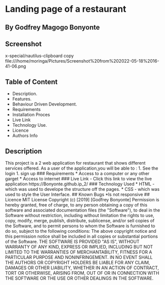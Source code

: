 # Landing page of a restaurant
 ## By Godfrey Magogo Bonyonte
## Screenshot
x-special/nautilus-clipboard
copy
file:///home/moringa/Pictures/Screenshot%20from%202022-05-18%2016-41-06.png

 ## Table of Content
 - Description.
 - Features.
 - Behaviour Driven Development.
 - Requirements
 - Installation Proces
 - Live Link
 - Technology  Use.
 - Licence
 - Authors Info
 ## Description
 <p>This project is a 2 web application for restaurant that shows different services offered. 
As a user of the application,you will be able to :
1. See the login
1. sign up
 ###  Requirements
 * Access to  a computer or any other garget
 * Access to internet
### Live Link
- Click this link to view the live application https://Bonyonte.github.ip_2/
### Technology  Used
* HTML - which was used to develope the structure off the pages.
* CSS - which was used to style the User Interface.
## Known Bugs
*Is not responsive
## Licence
MIT License
Copyright (c) [2019] [Godfrey Bonyonte]
Permission is hereby granted, free of charge, to any person obtaining a copy
of this software and associated documentation files (the "Software"), to deal
in the Software without restriction, including without limitation the rights
to use, copy, modify, merge, publish, distribute, sublicense, and/or sell
copies of the Software, and to permit persons to whom the Software is
furnished to do so, subject to the following conditions:
The above copyright notice and this permission notice shall be included in all
copies or substantial portions of the Software.
THE SOFTWARE IS PROVIDED "AS IS", WITHOUT WARRANTY OF ANY KIND, EXPRESS OR
IMPLIED, INCLUDING BUT NOT LIMITED TO THE WARRANTIES OF MERCHANTABILITY,
FITNESS FOR A PARTICULAR PURPOSE AND NONINFRINGEMENT. IN NO EVENT SHALL THE
AUTHORS OR COPYRIGHT HOLDERS BE LIABLE FOR ANY CLAIM, DAMAGES OR OTHER
LIABILITY, WHETHER IN AN ACTION OF CONTRACT, TORT OR OTHERWISE, ARISING FROM,
OUT OF OR IN CONNECTION WITH THE SOFTWARE OR THE USE OR OTHER DEALINGS IN THE
SOFTWARE.
